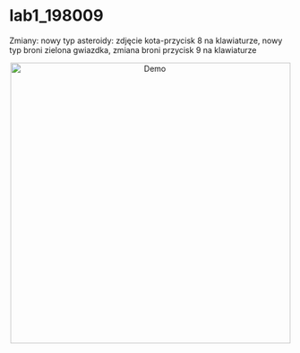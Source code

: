 # lab1_198009
Zmiany: nowy typ asteroidy: zdjęcie kota-przycisk 8 na klawiaturze, nowy typ broni zielona gwiazdka, zmiana broni przycisk 9 na klawiaturze

<p align="center">
  <img src="https://raw.githubusercontent.com/kala2137/lab1_198009/main/gra_gif.gif" alt="Demo" width="500"/>
</p>

